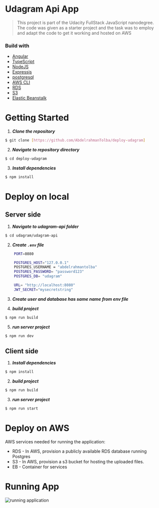 # Udagram Api App

> This project is part of the Udacity FullStack JavaScript nanodegree. The code was given as a starter project and the task was to employ and adapt the code to get it working and hosted on AWS

### Build with

- [Angular](https://angular.io/)
- [TypeScript](https://www.typescriptlang.org/)
- [NodeJS](https://nodejs.org/en/)
- [Expressjs](https://expressjs.com/)
- [postgresql](https://www.postgresql.org/)
- [AWS CLI](https://aws.amazon.com/)
- [RDS](https://us-east-1.console.aws.amazon.com/rds/home?region=us-east-1#)
- [S3](https://s3.console.aws.amazon.com/s3/get-started?region=us-east-1)
- [Elastic Beanstalk](https://us-east-1.console.aws.amazon.com/elasticbeanstalk/home?region=us-east-1#/welcome)

# Getting Started

1. **_Clone the repository_**

```sh
$ git clone [https://github.com/AbdelrahmanTolba/deploy-udagram]
```

2. **_Navigate to repository directory_**

```sh
$ cd deploy-udagram
```

3. **_Install dependencies_**

```sh
$ npm install
```

# Deploy on local

## Server side

1. **_Navigate to udagram-api folder_**

```sh
$ cd udagram/udagram-api
```

2. **_Create `.env` file_**

```sh
    PORT=8080

    POSTGRES_HOST="127.0.0.1"
    POSTGRES_USERNAME = "abdelrahmantolba"
    POSTGRES_PASSWORD= "password123"
    POSTGRES_DB= "udagram"

    URL= "http://localhost:8080"
    JWT_SECRET="mysecretstring"
```

3. **_Create user and database has same name from env file_**

4. **_build project_**

```sh
$ npm run build
```

5.  **_run server project_**

```sh
$ npm run dev
```

## Client side

1. **_Install dependencies_**

```sh
$ npm install
```

2.  **_build project_**

```sh
$ npm run build
```

3.  **_run server project_**

```sh
$ npm run start
```

# Deploy on AWS

AWS services needed for running the application:

- RDS - In AWS, provision a publicly available RDS database running Postgres
- S3 - In AWS, provision a s3 bucket for hosting the uploaded files.
- EB - Container for services

# Running App

![running application](https://user-images.githubusercontent.com/90225424/193299843-000a35cf-4974-488f-8d21-20235f902d6f.png)
